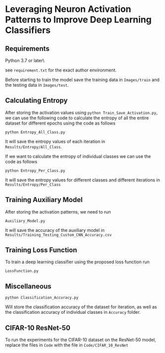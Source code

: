 # Leveraging Neuron Activation Patterns to Improve Deep Learning Classifiers


## Requirements
Python 3.7 or later\

see `requirement.txt` for the exact author environment.

Before starting to train the model save the training data in `Images/train` and the testing data in `Images/test`.


## Calculating Entropy

After storing the activation values using `python Train_Save_Activation.py`, we can use the following code to calculate the entropy of all the entire dataset for different epochs using the code as follows

```
python Entropy_All_Class.py
```

It will save the entropy values of each iteration in `Results/Entropy/All_Class`.

If we want to calculate the entropy of individual classes we can use the code as follows

```
python Entropy_Per_Class.py
```

It will save the entropy values for different classes and different iterations in `Results/Entropy/Per_Class`


## Training Auxiliary Model
After storing the activation patterns, we need to run 

```
Auxiliary_Model.py
```

It will save the accuracy of the auxiliary model in `Results/Training_Testing_Custom_CNN_Accuracy.csv`

## Training Loss Function
To train a deep learning classifier using the proposed loss function run

```
LossFunction.py
```


## Miscellaneous 

```
python Classification_Accuracy.py
```

Will store the classification accuracy of the dataset for iteration, as well as the classification accuracy of individual classes in `Accuracy` folder.

## CIFAR-10 ResNet-50
To run the experiments for the CIFAR-10 dataset on the ResNet-50 model, replace the files in `Code` with the file in `Code/CIFAR_10_ResNet`
